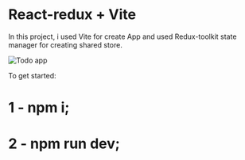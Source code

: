 # React-redux + Vite

In this project, i used Vite for create App and used Redux-toolkit state manager for creating shared store.

![Todo app](https://github.com/Egor-Ivankov/TodoList/blob/main/src/img/scrinshots/Todo.png)

To get started:

# 1 - npm i;
# 2 - npm run dev;
